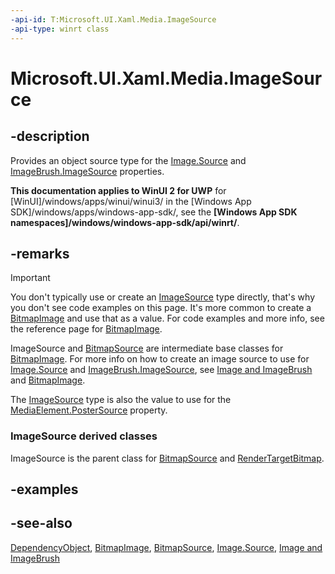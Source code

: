 ```yaml
---
-api-id: T:Microsoft.UI.Xaml.Media.ImageSource
-api-type: winrt class
---
```


<!-- Class syntax.
public class ImageSource : Windows.UI.Xaml.DependencyObject, Windows.UI.Xaml.Media.IImageSource
-->

# Microsoft.UI.Xaml.Media.ImageSource

## -description
Provides an object source type for the [Image.Source](../microsoft.ui.xaml.controls/image_source.md) and [ImageBrush.ImageSource](imagebrush_imagesource.md) properties.

**This documentation applies to WinUI 2 for UWP** for [WinUI]/windows/apps/winui/winui3/ in the [Windows App SDK]/windows/apps/windows-app-sdk/, see the **[Windows App SDK namespaces]/windows/windows-app-sdk/api/winrt/**.

## -remarks
> [!IMPORTANT]
> You don't typically use or create an [ImageSource](imagebrush_imagesource.md) type directly, that's why you don't see code examples on this page. It's more common to create a [BitmapImage](../microsoft.ui.xaml.media.imaging/bitmapimage.md) and use that as a value. For code examples and more info, see the reference page for [BitmapImage](../microsoft.ui.xaml.media.imaging/bitmapimage.md).

ImageSource and [BitmapSource](../microsoft.ui.xaml.media.imaging/bitmapsource.md) are intermediate base classes for [BitmapImage](../microsoft.ui.xaml.media.imaging/bitmapimage.md). For more info on how to create an image source to use for [Image.Source](../microsoft.ui.xaml.controls/image_source.md) and [ImageBrush.ImageSource](imagebrush_imagesource.md), see [Image and ImageBrush](/windows/uwp/controls-and-patterns/images-imagebrushes) and [BitmapImage](../microsoft.ui.xaml.media.imaging/bitmapimage.md).

The [ImageSource](imagebrush_imagesource.md) type is also the value to use for the [MediaElement.PosterSource](../microsoft.ui.xaml.controls/mediaelement_postersource.md) property.

### **ImageSource** derived classes

ImageSource is the parent class for [BitmapSource](../microsoft.ui.xaml.media.imaging/bitmapsource.md) and [RenderTargetBitmap](../microsoft.ui.xaml.media.imaging/rendertargetbitmap.md).

## -examples

## -see-also
[DependencyObject](../microsoft.ui.xaml/dependencyobject.md), [BitmapImage](../microsoft.ui.xaml.media.imaging/bitmapimage.md), [BitmapSource](../microsoft.ui.xaml.media.imaging/bitmapsource.md), [Image.Source](../microsoft.ui.xaml.controls/image_source.md), [Image and ImageBrush](/windows/uwp/controls-and-patterns/images-imagebrushes)
